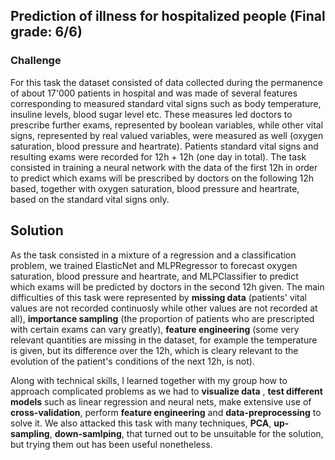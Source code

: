 ## Prediction of illness for hospitalized people (Final grade: 6/6)

### Challenge
For this task the dataset consisted of data collected during the permanence of about 17'000 patients in hospital and was made of several features corresponding to measured standard vital signs such as body temperature, insuline levels, blood sugar level etc. These measures led doctors to prescribe further exams, represented by boolean variables, while other vital signs, represented by real valued variables, were measured as well (oxygen saturation, blood pressure and heartrate). Patients standard vital signs and resulting exams were recorded for 12h + 12h (one day in total). The task consisted in training a neural network with the data of the first 12h in order to predict which exams will be prescribed by doctors on the following 12h based, together with oxygen saturation, blood pressure and heartrate, based on the standard vital signs only.

## Solution
As the task consisted in a mixture of a regression and a classification problem, we trained ElasticNet and MLPRegressor to forecast oxygen saturation, blood pressure and heartrate, and MLPClassifier to predict which exams will be predicted by doctors in the second 12h given. The main difficulties of this task were represented by **missing data** (patients' vital values are not recorded continuosly while other values are not recorded at all), **importance sampling** (the proportion of patients who are prescripted with certain exams can vary greatly), **feature engineering** (some very relevant quantities are missing in the dataset, for example the temperature is given, but its difference over the 12h, which is cleary relevant to the evolution of the patient's conditions of the next 12h, is not).

Along with technical skills, I learned together with my group how to approach complicated problems as we had to **visualize data** , **test different models** such as linear regression and neural nets, make extensive use of **cross-validation**, perform **feature engineering** and **data-preprocessing** to solve it. We also attacked this task with many techniques, **PCA**, **up-sampling**, **down-samlping**, that turned out to be unsuitable for the solution, but trying them out has been useful nonetheless.
